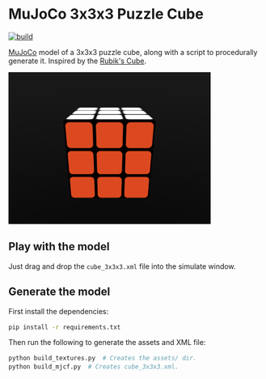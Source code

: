 # MuJoCo 3x3x3 Puzzle Cube

[![build][tests-badge]][tests]

[tests-badge]: https://github.com/kevinzakka/mujoco_cube/actions/workflows/ci.yml/badge.svg
[tests]: https://github.com/kevinzakka/mujoco_cube/actions/workflows/ci.yml

[MuJoCo] model of a 3x3x3 puzzle cube, along with a script to procedurally generate it. Inspired by the [Rubik's Cube].

<p float="left">
  <img src="cube3x3x3.gif" width="400">
</p>

## Play with the model

Just drag and drop the `cube_3x3x3.xml` file into the simulate window.

## Generate the model

First install the dependencies:

```bash
pip install -r requirements.txt
```

Then run the following to generate the assets and XML file:

```bash
python build_textures.py  # Creates the assets/ dir.
python build_mjcf.py  # Creates cube_3x3x3.xml.
```

[MuJoCo]: https://github.com/deepmind/mujoco
[Rubik's Cube]: https://en.wikipedia.org/wiki/Rubik%27s_Cube
